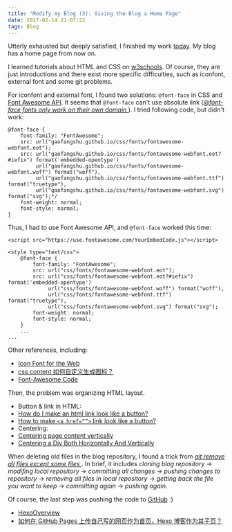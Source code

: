 ```yaml
---
title: "Modify my Blog (3): Giving the Blog a Home Page"
date: 2017-02-14 21:07:22
tags: Blog
---
```

Utterly exhausted but deeply satisfied, I finished my work [today](https://en.wikipedia.org/wiki/Valentine's_Day#China). My blog has a home page from now on.

<!--more-->

I learned tutorials about HTML and CSS on [w3schools](http://www.w3schools.com/). Of course, they are just introductions and there exist more specific difficulties, such as iconfont, external font and some git problems.

For iconfont and external font, I found two solutions: `@font-face` in CSS and [Font Awesome API](http://fontawesome.io/). It seems that `@font-face` can't use absolute link (*[@font-face fonts only work on their own domain
](http://stackoverflow.com/questions/2892691/font-face-fonts-only-work-on-their-own-domain)*). I tried following code, but didn't work:

```
@font-face {
    font-family: "FontAwesome";
	src: url("gaofangshu.github.io/css/fonts/fontawesome-webfont.eot");
	src: url("gaofangshu.github.io/css/fonts/fontawesome-webfont.eot?#iefix") format('embedded-opentype')
	     url("gaofangshu.github.io/css/fonts/fontawesome-webfont.woff") format("woff"),
	     url("gaofangshu.github.io/css/fonts/fontawesome-webfont.ttf") format("truetype"),
	     url("gaofangshu.github.io/css/fonts/fontawesome-webfont.svg") format("svg");*/
    font-weight: normal;
    font-style: normal;
}
```

Thus, I had to use Font Awesome API, and `@font-face` worked this time:

```
<script src="https://use.fontawesome.com/YourEmbedCode.js"></script>

<style type="text/css">
    @font-face {
        font-family: "FontAwesome";
        src: url("css/fonts/fontawesome-webfont.eot");
        src: url("css/fonts/fontawesome-webfont.eot?#iefix") format('embedded-opentype')
             url("css/fonts/fontawesome-webfont.woff") format("woff"),
             url("css/fonts/fontawesome-webfont.ttf") format("truetype"),
             url("css/fonts/fontawesome-webfont.svg") format("svg");
        font-weight: normal;
        font-style: normal;
    }
    ...
...
```

Other references, including:
* [Icon Font for the Web](https://google.github.io/material-design-icons/#icon-font-for-the-web)
* [css content 如何自定义生成图标？](https://www.zhihu.com/question/22022905)
* [Font-Awesome Code](https://github.com/FortAwesome/Font-Awesome/blob/abb4a83c4386d0f552209a3b6fa18e46b93404da/src/assets/less/bootstrap-3.3.5/list-group.less)

Then, the problem was organizing HTML layout.
* Button & link in HTML:
 * [How do I make an html link look like a button?](http://stackoverflow.com/questions/710089/how-do-i-make-an-html-link-look-like-a-button)
 * [How to make `<a href=“”>` link look like a button?
](http://stackoverflow.com/questions/8357058/how-to-make-a-href-link-look-like-a-button)
* Centering:
 * [Centering page content vertically](http://stackoverflow.com/questions/5282758/centering-page-content-vertically)
 * [Centering a Div Both Horizontally And Vertically](http://tutorialzine.com/2010/03/centering-div-vertically-and-horizontally/)

When deleting old files in the blog repository, I found a trick from *[git remove all files except some files
](http://stackoverflow.com/questions/28306508/git-remove-all-files-except-some-files)*. In brief, it includes *cloning blog repository* → *modifing local repository* → *committing all changes* → *pushing changes to repository* → *removing all files in local repository* → *getting back the file you want to keep* → *committing again* → *pushing again*.

Of course, the last step was pushing the code to [GitHub](https://github.com/GaoFangshu) :)
* [HexoOverview](https://jacklightchen.github.io/blog/2016/10/27/HexoOverview/)
* [如何在 GitHub Pages 上传自己写的网页作为首页，Hexo 博客作为其子页？](https://www.zhihu.com/question/38125993)